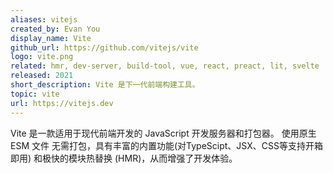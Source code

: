 ```yaml
---
aliases: vitejs
created_by: Evan You
display_name: Vite
github_url: https://github.com/vitejs/vite
logo: vite.png
related: hmr, dev-server, build-tool, vue, react, preact, lit, svelte
released: 2021
short_description: Vite 是下一代前端构建工具。
topic: vite
url: https://vitejs.dev
---
```

Vite 是一款适用于现代前端开发的 JavaScript 开发服务器和打包器。
使用原生 ESM 文件 无需打包，具有丰富的内置功能(对TypeScipt、JSX、CSS等支持开箱即用) 和极快的模块热替换 (HMR)，从而增强了开发体验。